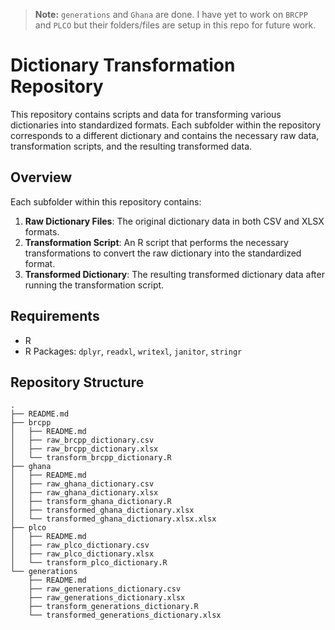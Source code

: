 > **Note:** `generations` and `Ghana` are done. I have yet to work on `BRCPP` and `PLCO` but their folders/files are setup in this repo for future work.

# Dictionary Transformation Repository

This repository contains scripts and data for transforming various dictionaries into standardized formats. Each subfolder within the repository corresponds to a different dictionary and contains the necessary raw data, transformation scripts, and the resulting transformed data.

## Overview

Each subfolder within this repository contains:

1. **Raw Dictionary Files**: The original dictionary data in both CSV and XLSX formats.
2. **Transformation Script**: An R script that performs the necessary transformations to convert the raw dictionary into the standardized format.
3. **Transformed Dictionary**: The resulting transformed dictionary data after running the transformation script.

## Requirements

- R
- R Packages: `dplyr`, `readxl`, `writexl`, `janitor`, `stringr`

## Repository Structure

```
.
├── README.md
├── brcpp
│   ├── README.md
│   ├── raw_brcpp_dictionary.csv
│   ├── raw_brcpp_dictionary.xlsx
│   └── transform_brcpp_dictionary.R
├── ghana
│   ├── README.md
│   ├── raw_ghana_dictionary.csv
│   ├── raw_ghana_dictionary.xlsx
│   ├── transform_ghana_dictionary.R
│   ├── transformed_ghana_dictionary.xlsx
│   └── transformed_ghana_dictionary.xlsx.xlsx
├── plco
│   ├── README.md
│   ├── raw_plco_dictionary.csv
│   ├── raw_plco_dictionary.xlsx
│   └── transform_plco_dictionary.R
└── generations
    ├── README.md
    ├── raw_generations_dictionary.csv
    ├── raw_generations_dictionary.xlsx
    ├── transform_generations_dictionary.R
    └── transformed_generations_dictionary.xlsx
```

